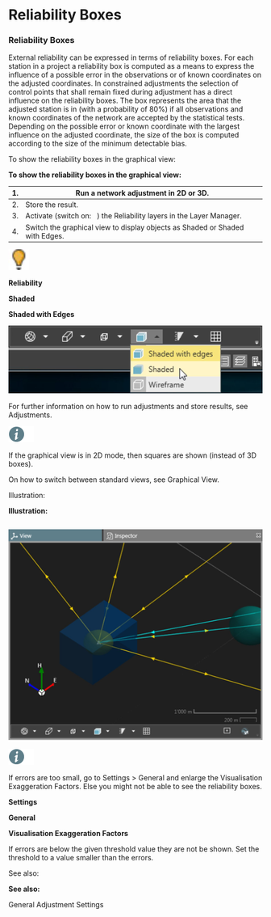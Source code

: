 # Reliability Boxes

### Reliability Boxes

External reliability can be expressed in terms of reliability boxes. For each station in a project a reliability box is computed as a means to express the influence of a possible error in the observations or of known coordinates on the adjusted coordinates. In constrained adjustments  the selection of control points that shall remain fixed during adjustment has a direct influence on the reliability boxes. The box represents the area that the adjusted station is in (with a probability of 80%) if all observations and known coordinates of the network are accepted by the statistical tests. Depending on the possible error or known coordinate with the largest influence on the adjusted coordinate, the size of the box is computed according to the size of the minimum detectable bias.

To show the reliability boxes in the graphical view:

**To show the reliability boxes in the graphical view:**

| 1. | Run a network adjustment in 2D or 3D. |
| --- | --- |
| 2. | Store the result. |
| 3. | Activate (switch on:   ) the Reliability layers in the Layer Manager. |
| 4. | Switch the graphical view to display objects as Shaded or Shaded with Edges. |

![Image](graphics/00466202.jpg)

**Reliability**

**Shaded**

**Shaded with Edges**

![Image](graphics/00457922.jpg)

For further information on how to run adjustments and store results, see Adjustments.

![Image](./data/icons/note.gif)

If the graphical view is in 2D mode, then squares are shown (instead of 3D boxes).

On how to switch between standard views, see Graphical View.

Illustration:

**Illustration:**

|  |  |
| --- | --- |

![Image](graphics/00458569.jpg)

![Image](./data/icons/note.gif)

If errors are too small, go to Settings > General and enlarge the Visualisation Exaggeration Factors. Else you might not be able to see the reliability boxes.

**Settings**

**General**

**Visualisation Exaggeration Factors**

If errors are below the given threshold value they are not be shown. Set the threshold to a value smaller than the errors.

See also:

**See also:**

General Adjustment Settings

